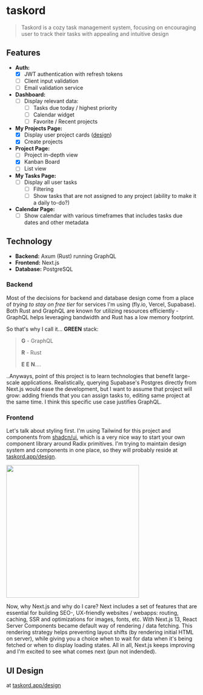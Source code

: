 # taskord

> Taskord is a cozy task management system, focusing on encouraging user to track their tasks with appealing and intuitive design

## Features
- **Auth:**
  - [x] JWT authentication with refresh tokens
  - [ ] Client input validation
  - [ ] Email validation service

- **Dashboard:**
  - [ ] Display relevant data:
    - [ ] Tasks due today / highest priority
    - [ ] Calendar widget
    - [ ] Favorite / Recent projects

- **My Projects Page:**
  - [x] Display user project cards ([design](https://www.taskord.app/design))
  - [x] Create projects

- **Project Page:**
  - [ ] Project in-depth view
  - [x] Kanban Board
  - [ ] List view

- **My Tasks Page:**
  - [ ] Display all user tasks
    - [ ] Filtering
    - [ ] Show tasks that are not assigned to any project (ability to make it a daily to-do?)

- **Calendar Page:**
  - [ ] Show calendar with various timeframes that includes tasks due dates and other metadata

## Technology

- **Backend:** Axum (Rust) running GraphQL
- **Frontend:** Next.js
- **Database:** PostgreSQL

### Backend

Most of the decisions for backend and database design come from a place of *trying to stay on free tier* for services I'm using (fly.io, Vercel, Supabase). Both Rust and GraphQL are known for utilizing resources efficiently - GraphQL helps leveraging bandwidth and Rust has a low memory footprint.

So that's why I call it... **GREEN** stack:

> **G** - GraphQL
> 
> **R** - Rust
> 
> **E**
> **E**
> **N**....

..Anyways, point of this project is to learn technologies that benefit large-scale applications. Realistically, querying Supabase's Postgres directly from Next.js would ease the development, but I want to assume that project will grow: adding friends that you can assign tasks to, editing same project at the same time. I think this specific use case justifies GraphQL.

### Frontend

Let's talk about styling first. I'm using Tailwind for this project and components from [shadcn/ui](https://ui.shadcn.com/), which is a very nice way to start your own component library around Radix primitives. 
I'm trying to maintain design system and components in one place, so they will probably reside at [taskord.app/design](https://taskord.app/design).

<img width="350px" src="https://github.com/kshyr/taskord/assets/60661103/5eecc788-25bb-4cdd-8893-4c0de9e40bb5" />

Now, why Next.js and why do I care? Next includes a set of features that are essential for building SEO-, UX-friendly websites / webapps: routing, caching, SSR and optimizations for images, fonts, etc. With Next.js 13, React Server Components became default way of rendering / data fetching. This rendering strategy helps preventing layout shifts (by rendering initial HTML on server), while giving you a choice when to wait for data when it's being fetched or when to display loading states.
All in all, Next.js keeps improving and I'm excited to see what comes next (pun not indended).

## UI Design
at [taskord.app/design](https://taskord.app/design)



